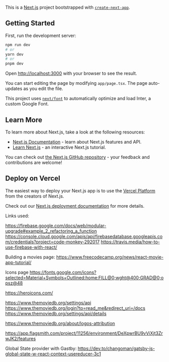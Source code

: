This is a [Next.js](https://nextjs.org/) project bootstrapped with [`create-next-app`](https://github.com/vercel/next.js/tree/canary/packages/create-next-app).

## Getting Started

First, run the development server:

```bash
npm run dev
# or
yarn dev
# or
pnpm dev
```

Open [http://localhost:3000](http://localhost:3000) with your browser to see the result.

You can start editing the page by modifying `app/page.tsx`. The page auto-updates as you edit the file.

This project uses [`next/font`](https://nextjs.org/docs/basic-features/font-optimization) to automatically optimize and load Inter, a custom Google Font.

## Learn More

To learn more about Next.js, take a look at the following resources:

- [Next.js Documentation](https://nextjs.org/docs) - learn about Next.js features and API.
- [Learn Next.js](https://nextjs.org/learn) - an interactive Next.js tutorial.

You can check out [the Next.js GitHub repository](https://github.com/vercel/next.js/) - your feedback and contributions are welcome!

## Deploy on Vercel

The easiest way to deploy your Next.js app is to use the [Vercel Platform](https://vercel.com/new?utm_medium=default-template&filter=next.js&utm_source=create-next-app&utm_campaign=create-next-app-readme) from the creators of Next.js.

Check out our [Next.js deployment documentation](https://nextjs.org/docs/deployment) for more details.


Links used:


https://firebase.google.com/docs/web/modular-upgrade#example_2_refactoring_a_function
https://console.cloud.google.com/apis/api/firebasedatabase.googleapis.com/credentials?project=code-monkey-292017
https://travis.media/how-to-use-firebase-with-react/


Building a movies page:
https://www.freecodecamp.org/news/react-movie-app-tutorial/

Icons page 
https://fonts.google.com/icons?selected=Material+Symbols+Outlined:home:FILL@0;wght@400;GRAD@0;opsz@48

https://heroicons.com/


https://www.themoviedb.org/settings/api
https://www.themoviedb.org/login?to=read_me&redirect_uri=/docs
https://www.themoviedb.org/settings/api/details


https://www.themoviedb.org/about/logos-attribution

https://app.flagsmith.com/project/11256/environment/DeXpwrBU9vViXjt3ZrwJK2/features

Global State provider with Gastby: https://dev.to/changoman/gatsby-js-global-state-w-react-context-usereducer-3c1